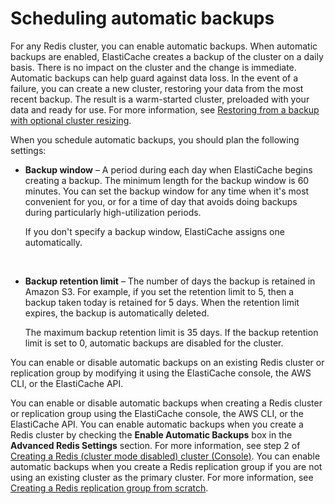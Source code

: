 # Scheduling automatic backups<a name="backups-automatic"></a>

For any Redis cluster, you can enable automatic backups\. When automatic backups are enabled, ElastiCache creates a backup of the cluster on a daily basis\. There is no impact on the cluster and the change is immediate\. Automatic backups can help guard against data loss\. In the event of a failure, you can create a new cluster, restoring your data from the most recent backup\. The result is a warm\-started cluster, preloaded with your data and ready for use\. For more information, see [Restoring from a backup with optional cluster resizing](backups-restoring.md)\.

When you schedule automatic backups, you should plan the following settings:
+ **Backup window** – A period during each day when ElastiCache begins creating a backup\. The minimum length for the backup window is 60 minutes\. You can set the backup window for any time when it's most convenient for you, or for a time of day that avoids doing backups during particularly high\-utilization periods\.

  If you don't specify a backup window, ElastiCache assigns one automatically\.

   
+ **Backup retention limit** – The number of days the backup is retained in Amazon S3\. For example, if you set the retention limit to 5, then a backup taken today is retained for 5 days\. When the retention limit expires, the backup is automatically deleted\.

  The maximum backup retention limit is 35 days\. If the backup retention limit is set to 0, automatic backups are disabled for the cluster\.

You can enable or disable automatic backups on an existing Redis cluster or replication group by modifying it using the ElastiCache console, the AWS CLI, or the ElastiCache API\. 

You can enable or disable automatic backups when creating a Redis cluster or replication group using the ElastiCache console, the AWS CLI, or the ElastiCache API\. You can enable automatic backups when you create a Redis cluster by checking the **Enable Automatic Backups** box in the **Advanced Redis Settings** section\. For more information, see step 2 of [Creating a Redis \(cluster mode disabled\) cluster \(Console\)](Clusters.Create.md#Clusters.Create.CON.Redis)\. You can enable automatic backups when you create a Redis replication group if you are not using an existing cluster as the primary cluster\. For more information, see [Creating a Redis replication group from scratch](Replication.CreatingReplGroup.NoExistingCluster.md)\.
